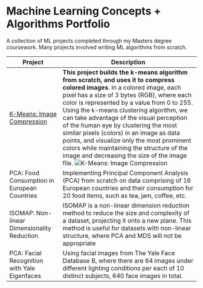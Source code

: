 # Machine Learning Concepts + Algorithms Portfolio 

A collection of ML projects completed through my Masters degree coursework. Many projects involved writing ML algorithms from scratch. 

| **Project** | **Description**|
|---------|---------|
| [K-Means: Image Compression](https://github.com/chasediaz6/Machine-Learning-Concepts/tree/main/K-Means%3A%20Image%20Compression) | **This project builds the k-means algorithm from scratch, and uses it to compress colored images**. In a colored image, each pixel has a size of 3 bytes (RGB), where each color is represented by a value from 0 to 255. Using the k-means clustering algorithm, we can take advantage of the visual perception of the human eye by clustering the most similar pixels (colors) in an image as data points, and visualize only the most prominent colors while maintaining the structure of the image and decreasing the size of the image file. ![K-Means: Image Compression](https://github.com/chasediaz6/Machine-Learning-Concepts/blob/main/K-Means%3A%20Image%20Compression/figs/football_comparison.png) |
| PCA: Food Consumption in European Countries  | Implementing Principal Component Analysis (PCA) from scratch on data comprising of 16 European countries and their consumption for 20 food items, such as tea, jam, coffee, etc. | 
| ISOMAP: Non-linear Dimensionality Reduction  | ISOMAP is a non-linear dimension reduction method to reduce the size and complexity of a dataset, projecting it onto a new plane. This method is useful for datasets with non-linear structure, where PCA and MDS will not be appropriate | 
| PCA: Facial Recognition with Yale Eigenfaces  | Using facial images from The Yale Face Database B, where there are 64 images under different lighting conditions per each of 10 distinct subjects, 640 face images in total. | 
